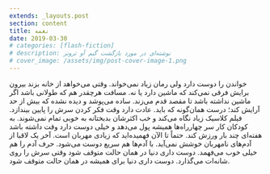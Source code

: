 ```yaml
---
extends: _layouts.post
section: content
title: نغمه
date: 2019-03-30
# categories: [flash-fiction]
# description: نوشته‌ای در مورد بازگشت گیم آو ترونز
# cover_image: /assets/img/post-cover-image-1.png
---
```


خواندن را دوست دارد ولی رمان زیاد نمی‌خواند. وقتی می‌خواهد از خانه بزند بیرون برایش فرقی نمی‌کند که ماشین دارد یا نه. مسافت هرچقدر هم که طولانی باشد اگر ماشین نداشته باشد تا مقصد قدم می‌زند. ساده می‌پوشد و دیده نشده که بیش از حد آرایش کند؛ درست همان‌گونه که باید. عادت دارد وقت فکر کردن سرش را پایین بیندازد. فیلم کلاسیک زیاد نگاه می‌کند و خب اکثرشان بدبختانه به خوبی تمام نمی‌شوند. به کودکان کار سر چهارراه‌ها همیشه پول می‌دهد و خیلی دوست دارد وقت داشته باشد هفته‌ای چند بار ورزش کند. حتماً تا الآن فهمیده‌اید که زیادی مهربان است. آخر یک لاقبا از آدم‌های نامهربان خوشش نمی‌آید. با آدم‌ها هم سریع دوست می‌شود. حرف آدم را هم خیلی خوب می‌فهمد. دوست داری دنیا در همان حالت متوقف شود وقتی سرش را روی شانه‌ات می‌گذارد. دوست داری دنیا برای همیشه در همان حالت متوقف شود. 